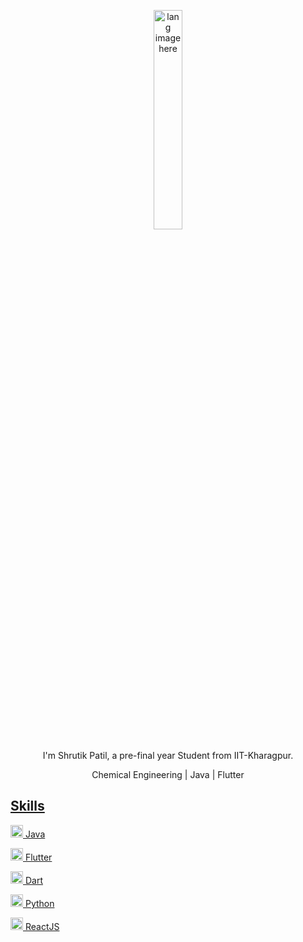 <p align="center"><img width="30%" src="https://github.com/alansmathew/alansmathew/raw/master/lang.gif" alt="lang image here" /></p>

<p align="center">I'm Shrutik Patil, a pre-final year Student from IIT-Kharagpur.</p>
<p align="center">Chemical Engineering | Java | Flutter</p>

<p align="center">
  <a href="https://github.com/conaticus?tab=followers](https://github.com/shrutikp70)https://github.com/shrutikp70">

## Skills

<img width="20" src="https://icon-library.com/images/java-icon-png/java-icon-png-2.jpg" /> Java

<img width="20" src="https://logowik.com/content/uploads/images/flutter5786.jpg" /> Flutter


<img width="20" src="https://upload.wikimedia.org/wikipedia/commons/9/91/Dart-logo-icon.svg" /> Dart

<img width="20" src="https://external-content.duckduckgo.com/iu/?u=https%3A%2F%2Flogos-download.com%2Fwp-content%2Fuploads%2F2016%2F10%2FPython_logo_icon.png&f=1&nofb=1" /> Python

<img width="20" src="https://external-content.duckduckgo.com/iu/?u=http%3A%2F%2Flogos-download.com%2Fwp-content%2Fuploads%2F2016%2F09%2FReact_logo_logotype_emblem.png&f=1&nofb=1" /> ReactJS



